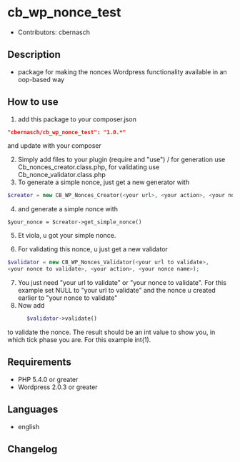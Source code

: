 cb_wp_nonce_test
================

* Contributors: cbernasch

Description
-----------

* package for making the nonces Wordpress functionality available in an oop-based way

How to use
------------
 1. add this package to your composer.json

 ```json
 "cbernasch/cb_wp_nonce_test": "1.0.*"
 ```

 and update with your composer

 2. Simply add files to your plugin (require and "use") / for generation use Cb_nonces_creator.class.php, for validating use Cb_nonce_validator.class.php
 3. To generate a simple nonce, just get a new generator with
 ```php
 $creator = new CB_WP_Nonces_Creator(<your url>, <your action>, <your nonce name>);
 ```
 4. and generate a simple nonce with
 ```
 $your_nonce = $creator->get_simple_nonce()
 ```
 5. Et viola, u got your simple nonce.

 6. For validating this nonce, u just get a new validator
  ```php
  $validator = new CB_WP_Nonces_Validator(<your url to validate>,
  <your nonce to validate>, <your action>, <your nonce name>);
  ```
 7. You just need "your url to validate" or "your nonce to validate". For this example set NULL to "your url to validate" and the nonce u created earlier to "your nonce to validate"
 8. Now add
  ```php
        $validator->validate()
   ```
   to validate the nonce. The result should be an int value to show you, in which tick phase you are. For this example int(1).



Requirements
------------

* PHP 5.4.0 or greater
* Wordpress 2.0.3 or greater

Languages
------------

* english

Changelog
---------
